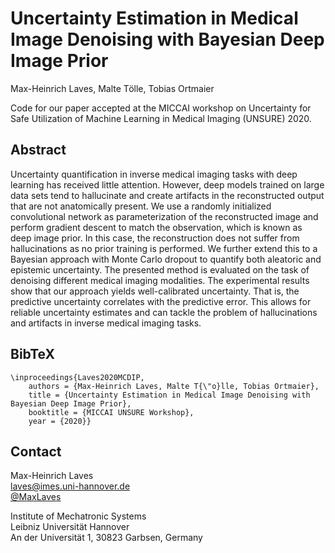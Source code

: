 # Uncertainty Estimation in Medical Image Denoising with Bayesian Deep Image Prior

Max-Heinrich Laves, Malte Tölle, Tobias Ortmaier

Code for our paper accepted at the MICCAI workshop on Uncertainty for Safe Utilization of Machine Learning in Medical Imaging (UNSURE) 2020.

## Abstract

Uncertainty quantification in inverse medical imaging tasks with deep learning has received little attention.
However, deep models trained on large data sets tend to hallucinate and create artifacts in the reconstructed output that are not anatomically present.
We use a randomly initialized convolutional network as parameterization of the reconstructed image and perform gradient descent to match the observation, which is known as deep image prior.
In this case, the reconstruction does not suffer from hallucinations as no prior training is performed.
We further extend this to a Bayesian approach with Monte Carlo dropout to quantify both aleatoric and epistemic uncertainty.
The presented method is evaluated on the task of denoising different medical imaging modalities.
The experimental results show that our approach yields well-calibrated uncertainty.
That is, the predictive uncertainty correlates with the predictive error.
This allows for reliable uncertainty estimates and can tackle the problem of hallucinations and artifacts in inverse medical imaging tasks.

## BibTeX

```
\inproceedings{Laves2020MCDIP,
    authors = {Max-Heinrich Laves, Malte T{\"o}lle, Tobias Ortmaier},
    title = {Uncertainty Estimation in Medical Image Denoising with Bayesian Deep Image Prior},
    booktitle = {MICCAI UNSURE Workshop},
    year = {2020}}
```

## Contact

Max-Heinrich Laves  
[laves@imes.uni-hannover.de](mailto:laves@imes.uni-hannover.de)  
[@MaxLaves](https://twitter.com/MaxLaves)

Institute of Mechatronic Systems  
Leibniz Universität Hannover  
An der Universität 1, 30823 Garbsen, Germany
